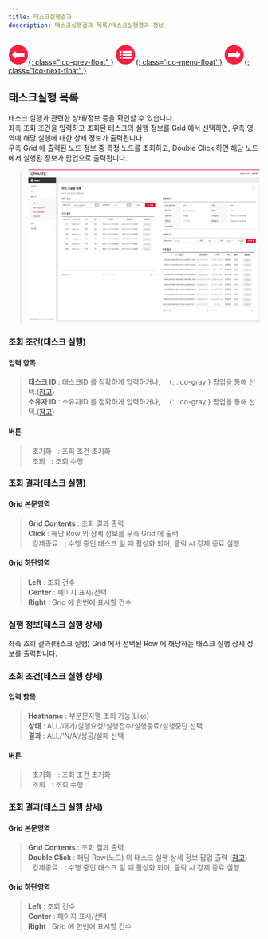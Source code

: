 ```yaml
---
title: 태스크실행결과
description: 태스크실행결과 목록/태스크실행결과 정보
---
```


<link rel="stylesheet" type="text/css" href="css/opme.css">

<!-- Defined -->
[execution-lst]: img/execution-lst.png
[execution-dtl]: img/execution-dtl.png
[ico-del]: img/icon/ico-del.png
[ico-add]: img/icon/ico-add.png
[ico-search]: img/icon/ico-search.png
[popup-execution-detail]: PopupExecutionDetail.md
[popup-user]: PopupUser.md
[popup-task]: PopupTask.md

<!-- Floating Menu -->
[prev]: TaskHistory.md "태스크발행이력"
[menu]: index.md "목차"
[next]: Dictionary.md "단어사전"
[ico-prev]: img/icon/ico-prev.png
[ico-menu]: img/icon/ico-menu.png
[ico-next]: img/icon/ico-next.png
[![이전][ico-prev]{: class="ico-prev-float" }][prev]
[![목차][ico-menu]{: class='ico-menu-float' }][menu]
[![다음][ico-next]{: class="ico-next-float" }][next]


## 태스크실행 목록
태스크 실행과 관련한 상태/정보 등을 확인할 수 있습니다.  
좌측 조회 조건을 입력하고 조회된 태스크의 실행 정보를 Grid 에서 선택하면,
우측 영역에 해당 실행에 대한 상세 정보가 출력됩니다.  
우측 Grid 에 출력된 노드 정보 중 특정 노드를 조회하고,
Double Click 하면 해당 노드에서 실행된 정보가 팝업으로 출력됩니다.

> ![태스크실행 목록][execution-lst]

### 조회 조건(태스크 실행)

#### 입력 항목
> **태스크 ID** : 태스크ID 를 정확하게 입력하거나, ![태스크 조회][ico-search]{: .ico-gray } 팝업을 통해 선택.([참고][popup-task])  
> **소유자 ID** : 소유자ID 를 정확하게 입력하거나, ![소유자 조회][ico-search]{: .ico-gray } 팝업을 통해 선택.([참고][popup-user])  

#### 버튼
> <kbd class="btn-gray">&nbsp;초기화&nbsp;</kbd> : 조회 조건 초기화  
> <kbd class="btn-red">&nbsp;조회&nbsp;</kbd> : 조회 수행

### 조회 결과(태스크 실행)

#### Grid 본문영역
> **Grid Contents** : 조회 결과 출력  
> **Click** : 해당 Row 의 상세 정보를 우측 Grid 에 출력    
> <kbd class="btn-red">&nbsp;강제종료&nbsp;</kbd> : 수행 중인 태스크 일 때 활성화 되며, 클릭 시 강제 종료 실행
 
#### Grid 하단영역
> **Left** : 조회 건수  
> **Center** : 페이지 표시/선택  
> **Right** : Grid 에 한번에 표시할 건수  

 
### 실행 정보(태스크 실행 상세)
좌측 조회 결과(태스크 실행) Grid 에서 선택된 Row 에 해당하는 태스크 실행 상세 정보를 출력합니다.

### 조회 조건(태스크 실행 상세)

#### 입력 항목
> **Hostname** : 부분문자열 조회 가능(Like)  
> **상태** : ALL/대기/실행요청/실행접수/실행종료/실행중단 선택  
> **결과** : ALL/'N/A'/성공/실패 선택  

#### 버튼
> <kbd class="btn-gray">&nbsp;초기화&nbsp;</kbd> : 조회 조건 초기화  
> <kbd class="btn-red">&nbsp;조회&nbsp;</kbd> : 조회 수행

### 조회 결과(태스크 실행 상세)

#### Grid 본문영역
> **Grid Contents** : 조회 결과 출력  
> **Double Click** : 해당 Row(노드) 의 태스크 실행 상세 정보 팝업 출력 ([참고][popup-execution-detail])   
> <kbd class="btn-red">&nbsp;강제종료&nbsp;</kbd> : 수행 중인 태스크 일 때 활성화 되며, 클릭 시 강제 종료 실행

#### Grid 하단영역
> **Left** : 조회 건수  
> **Center** : 페이지 표시/선택  
> **Right** : Grid 에 한번에 표시할 건수

